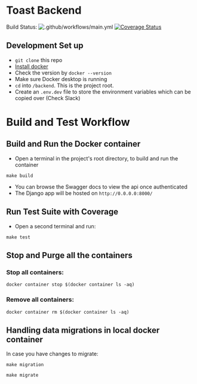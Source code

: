 # Toast Backend
  Build Status: ![.github/workflows/main.yml](https://github.com/cci-toast/backend/workflows/.github/workflows/main.yml/badge.svg)
[![Coverage Status](https://coveralls.io/repos/github/cci-toast/backend/badge.svg?branch=master)](https://coveralls.io/github/cci-toast/backend?branch=master)
  
## Development Set up
- `git clone` this repo 
- [Install docker](https://docs.docker.com/docker-for-mac/install/)
- Check the version by `docker --version`
- Make sure Docker desktop is running 
- `cd` into `/backend`. This is the project root.
- Create an `.env.dev` file to store the environment variables which can be copied over (Check Slack) 

# Build and Test Workflow
## Build and Run the Docker container
- Open a terminal in the project's root directory, to build and run the container
```
make build
```
- You can browse the Swagger docs to view the api once authenticated
- The Django app will be hosted on `http://0.0.0.0:8000/`
## Run Test Suite with Coverage
- Open a second terminal and run:
```
make test
```
## Stop and Purge all the containers
### Stop all containers:   
```
docker container stop $(docker container ls -aq)
```
### Remove all containers: 
```
docker container rm $(docker container ls -aq)
```

## Handling data migrations in local docker container
In case you have changes to migrate:
```
make migration
```
```
make migrate
```
